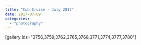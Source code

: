 ```yaml
---
title: "Cub Cruise - July 2017"
date: 2017-07-09
categories: 
  - "photography"
---
```


\[gallery ids="3756,3759,3762,3765,3768,3771,3774,3777,3780"\]
